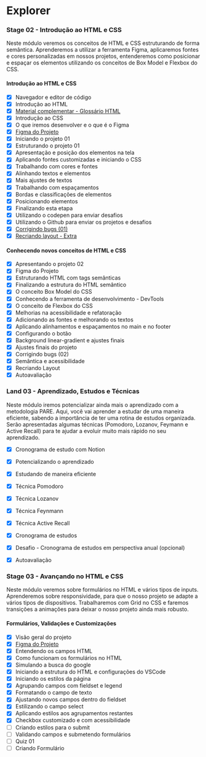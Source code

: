 # Explorer

### Stage 02 - Introdução ao HTML e CSS
Neste módulo veremos os conceitos de HTML e CSS estruturando de forma semântica. Aprenderemos a utilizar a ferramenta Figma, aplicaremos fontes e cores personalizadas em nossos projetos, entenderemos como posicionar e espaçar os elementos utilizando os conceitos de Box Model e Flexbox do CSS.

#### Introdução ao HTML e CSS

- [x] Navegador e editor de código
- [x] Introdução ao HTML
- [x] [Material complementar - Glossário HTML](https://efficient-sloth-d85.notion.site/Principais-elementos-HTML-da8b750fee5b49f2923fdc35b1c921fc)
- [x] Introdução ao CSS
- [x] O que iremos desenvolver e o que é o Figma
- [x] [Figma do Projeto](https://www.figma.com/file/fAvYZz4dPV5MfhL77XkqkD/Explorer---Projeto-01/duplicate?type=design&node-id=0-1&mode=design)
- [x] Iniciando o projeto 01
- [x] Estruturando o projeto 01
- [x] Apresentação e posição dos elementos na tela
- [x] Aplicando fontes customizadas e iniciando o CSS
- [x] Trabalhando com cores e fontes
- [x] Alinhando textos e elementos
- [x] Mais ajustes de textos
- [x] Trabalhando com espaçamentos
- [x] Bordas e classificações de elementos
- [x] Posicionando elementos
- [x] Finalizando esta etapa
- [x] Utilizando o codepen para enviar desafios
- [x] Utilizando o Github para enviar os projetos e desafios
- [x] [Corrigindo bugs (01)](https://github.com/luan-prates/explorer-desafio-01)
- [x] [Recriando layout - Extra](https://github.com/luan-prates/explorer-recriando-layout-01)

#### Conhecendo novos conceitos de HTML e CSS
- [x] Apresentando o projeto 02
- [x] Figma do Projeto
- [x] Estruturando HTML com tags semânticas
- [x] Finalizando a estrutura do HTML semântico
- [x] O conceito Box Model do CSS
- [x] Conhecendo a ferramenta de desenvolvimento - DevTools
- [x] O conceito de Flexbox do CSS
- [x] Melhorias na acessibilidade e refatoração
- [x] Adicionando as fontes e melhorando os textos
- [x] Aplicando alinhamentos e espaçamentos no main e no footer
- [x] Configurando o botão
- [x] Background linear-gradient e ajustes finais
- [x] Ajustes finais do projeto
- [x] Corrigindo bugs (02)
- [x] Semântica e acessibilidade
- [x] Recriando Layout
- [x] Autoavaliação

### Land 03 - Aprendizado, Estudos e Técnicas

Neste módulo iremos potencializar ainda mais o aprendizado com a metodologia PARE. Aqui, você vai aprender a estudar de uma maneira eficiente, sabendo a importância de ter uma rotina de estudos organizada. Serão apresentadas algumas técnicas (Pomodoro, Lozanov, Feymann e Active Recall) para te ajudar a evoluir muito mais rápido no seu aprendizado.

- [x] Cronograma de estudo com Notion
- [x] Potencializando o aprendizado
- [x] Estudando de maneira eficiente
- [x] Técnica Pomodoro
- [x] Técnica Lozanov
- [x] Técnica Feynmann
- [x] Técnica Active Recall
- [x] Cronograma de estudos
- [x] Desafio - Cronograma de estudos em perspectiva anual (opcional)
- [x] Autoavaliação


### Stage 03 - Avançando no HTML e CSS
Neste módulo veremos sobre formulários no HTML e vários tipos de inputs. Aprenderemos sobre responsividade, para que o nosso projeto se adapte a vários tipos de dispositivos. Trabalharemos com Grid no CSS e faremos transições a animações para deixar o nosso projeto ainda mais robusto.
#### Formulários, Validações e Customizações

- [x] Visão geral do projeto
- [x] [Figma do Projeto](https://www.figma.com/file/qkhqsXhiF5HMzApCxD4Pqu/Explorer-Stage-03-Projeto-01-(Copy)?type=design&node-id=0-1&mode=design&t=8LVV6jHxvJ6L3CAF-0)
- [x] Entendendo os campos HTML
- [x] Como funcionam os formulários no HTML
- [x] Simulando a busca do google
- [x] Iniciando a estrutura do HTML e configurações do VSCode
- [x] Iniciando os estilos da página
- [x] Agrupando campos com fieldset e legend
- [x] Formatando o campo de texto
- [x] Ajustando novos campos dentro do fieldset
- [x] Estilizando o campo select
- [x] Aplicando estilos aos agrupamentos restantes
- [x] Checkbox customizado e com acessibilidade
- [ ] Criando estilos para o submit
- [ ] Validando campos e submetendo formulários
- [ ] Quiz 01
- [ ] Criando Formulário